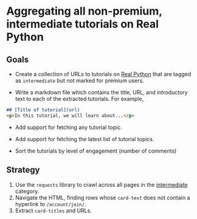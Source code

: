 # Aggregating all non-premium, intermediate tutorials on Real Python

## Goals
* Create a collection of URLs to tutorials on [Real Python](https://realpython.com)
that are tagged as `intermediate` but not marked for premium users.

* Write a markdown file which contains the title, URL, and introductory text to
each of the extracted tutorials. For example,

```markdown
## [Title of tutorial](url)
<p>In this tutorial, we will learn about...</p>
```

* Add support for fetching any tutorial topic.

* Add support for fetching the latest list of tutorial topics.

* Sort the tutorials by level of engagement (number of comments)

## Strategy
1. Use the `requests` library to crawl across all pages in the [intermediate](https://realypython.com/tutorials/intermediate) category.
2. Navigate the HTML, finding rows whose `card-text` does not contain a hyperlink to `/account/join/`.
3. Extract `card-titles` and URLs.